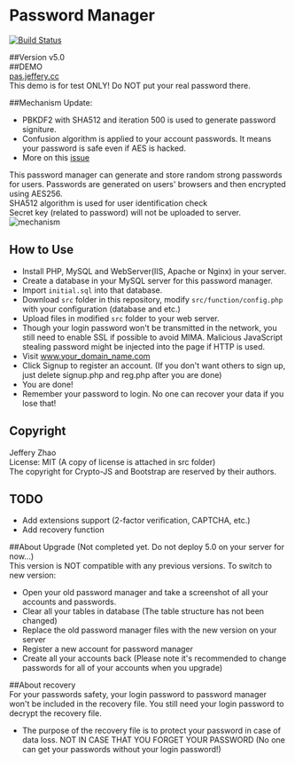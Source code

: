 # Password Manager  
[![Build Status](https://travis-ci.org/zeruniverse/Password-Manager.svg)](https://travis-ci.org/zeruniverse/Password-Manager)  
  
##Version
v5.0  
##DEMO  
[pas.jeffery.cc](http://pas.jeffery.cc)  
This demo is for test ONLY! Do NOT put your real password there.  
    
##Mechanism
Update:    
+ PBKDF2 with SHA512 and iteration 500 is used to generate password signiture.   
+ Confusion algorithm is applied to your account passwords. It means your password is safe even if AES is hacked.  
+ More on this [issue](https://github.com/zeruniverse/Password-Manager/issues/2)  

This password manager can generate and store random strong passwords for users. Passwords are generated on users' browsers and then encrypted using AES256.  
SHA512 algorithm is used for user identification check  
Secret key (related to password) will not be uploaded to server.  
![mechanism](https://cloud.githubusercontent.com/assets/4648756/9157185/e0e6fa6a-3ea8-11e5-8379-284a4e7e1ca0.jpg)  
## How to Use
+ Install PHP, MySQL and WebServer(IIS, Apache or Nginx) in your server.  
+ Create a database in your MySQL server for this password manager.  
+ Import ``initial.sql`` into that database.  
+ Download ``src`` folder in this repository, modify ``src/function/config.php`` with your configuration (database and etc.)  
+ Upload files in modified ``src`` folder to your web server.  
+ Though your login password won't be transmitted in the network, you still need to enable SSL if possible to avoid MIMA. Malicious JavaScript stealing password might be injected into the page if HTTP is used.  
+ Visit www.your_domain_name.com  
+ Click Signup to register an account. (If you don't want others to sign up, just delete signup.php and reg.php after you are done)  
+ You are done!    
+ Remember your password to login. No one can recover your data if you lose that!  
  
## Copyright  
Jeffery Zhao  
License: MIT (A copy of license is attached in src folder)   
The copyright for Crypto-JS and Bootstrap are reserved by their authors.  
## TODO  
+ Add extensions support (2-factor verification, CAPTCHA, etc.)  
+ Add recovery function  

##About Upgrade (Not completed yet. Do not deploy 5.0 on your server for now...)  
This version is NOT compatible with any previous versions. To switch to new version:  
+ Open your old password manager and take a screenshot of all your accounts and passwords.  
+ Clear all your tables in database (The table structure has not been changed)  
+ Replace the old password manager files with the new version on your server  
+ Register a new account for password manager  
+ Create all your accounts back (Please note it's recommended to change passwords for all of your accounts when you upgrade)  

##About recovery  
For your passwords safety, your login password to password manager won't be included in the recovery file. You still need your login password to decrypt the recovery file.  
+ The purpose of the recovery file is to protect your password in case of data loss. NOT IN CASE THAT YOU FORGET YOUR PASSWORD (No one can get your passwords without your login password!)  
